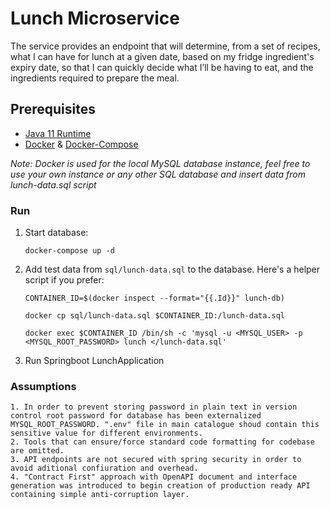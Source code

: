 # Lunch Microservice

The service provides an endpoint that will determine, from a set of recipes, what I can have for lunch at a given date, based on my fridge ingredient's expiry date, so that I can quickly decide what I’ll be having to eat, and the ingredients required to prepare the meal.

## Prerequisites

* [Java 11 Runtime](https://www.oracle.com/java/technologies/javase-jdk11-downloads.html)
* [Docker](https://docs.docker.com/get-docker/) & [Docker-Compose](https://docs.docker.com/compose/install/)

*Note: Docker is used for the local MySQL database instance, feel free to use your own instance or any other SQL database and insert data from lunch-data.sql script* 


### Run

1. Start database:

    ```
    docker-compose up -d
    ```
   
2. Add test data from  `sql/lunch-data.sql` to the database. Here's a helper script if you prefer:


    ```
    CONTAINER_ID=$(docker inspect --format="{{.Id}}" lunch-db)
    ```
    
    ```
    docker cp sql/lunch-data.sql $CONTAINER_ID:/lunch-data.sql
    ```
    
    ```
    docker exec $CONTAINER_ID /bin/sh -c 'mysql -u <MYSQL_USER> -p <MYSQL_ROOT_PASSWORD> lunch </lunch-data.sql'
    ```
    
3. Run Springboot LunchApplication


### Assumptions

    1. In order to prevent storing password in plain text in version control root password for database has been externalized MYSQL_ROOT_PASSWORD. ".env" file in main catalogue shoud contain this sensitive value for different environments.
    2. Tools that can ensure/force standard code formatting for codebase are omitted.
    3. API endpoints are not secured with spring security in order to avoid aditional confiuration and overhead.
    4. "Contract First" approach with OpenAPI document and interface generation was introduced to begin creation of production ready API containing simple anti-corruption layer.
